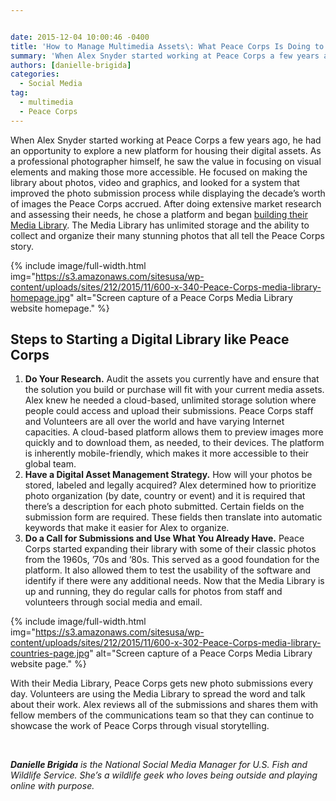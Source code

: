 ```yaml
---


date: 2015-12-04 10:00:46 -0400
title: 'How to Manage Multimedia Assets\: What Peace Corps Is Doing to Grow Its Photo and Video Archives'
summary: 'When Alex Snyder started working at Peace Corps a few years ago, he had an opportunity to explore a new platform for housing their digital assets. As a professional photographer himself, he saw the value in focusing on visual elements and making those more accessible. He focused on making the library about photos, video and'
authors: [danielle-brigida]
categories:
  - Social Media
tag:
  - multimedia
  - Peace Corps
---
```


When Alex Snyder started working at Peace Corps a few years ago, he had an opportunity to explore a new platform for housing their digital assets. As a professional photographer himself, he saw the value in focusing on visual elements and making those more accessible. He focused on making the library about photos, video and graphics, and looked for a system that improved the photo submission process while displaying the decade’s  worth of images the Peace Corps accrued. After doing extensive market research and assessing their needs, he chose a platform and began [building their Media Library](http://medialibrary.peacecorps.gov/). The Media Library has unlimited storage and the ability to collect and organize their many stunning photos that all tell the Peace Corps story.


{% include image/full-width.html img="https://s3.amazonaws.com/sitesusa/wp-content/uploads/sites/212/2015/11/600-x-340-Peace-Corps-media-library-homepage.jpg" alt="Screen capture of a Peace Corps Media Library website homepage." %}

## Steps to Starting a Digital Library like Peace Corps

  1. **Do Your Research.** Audit the assets you currently have and ensure that the solution you build or purchase will fit with your current media assets. Alex knew he needed a cloud-based, unlimited storage solution where people could access and upload their submissions. Peace Corps staff and Volunteers are all over the world and have varying Internet capacities. A cloud-based platform allows them to preview images more quickly and to download them, as needed, to their devices. The platform is inherently mobile-friendly, which makes it more accessible to their global team.
  2. **Have a Digital Asset Management Strategy.** How will your photos be stored, labeled and legally acquired? Alex determined how to prioritize photo organization (by date, country or event) and it is required that there’s  a description for each photo submitted. Certain fields on the submission form are required. These fields then translate into automatic keywords that make it easier for Alex to organize.
  3. **Do a Call for Submissions and Use What You Already Have.** Peace Corps started expanding their library with some of their classic photos from the 1960s, &#8217;70s and &#8217;80s. This served as a good foundation for the platform. It also allowed them to test the usability of the software and identify if there were any additional needs. Now that the Media Library is up and running, they do regular calls for photos from staff and volunteers through social media and email.


{% include image/full-width.html img="https://s3.amazonaws.com/sitesusa/wp-content/uploads/sites/212/2015/11/600-x-302-Peace-Corps-media-library-countries-page.jpg" alt="Screen capture of a Peace Corps Media Library website page." %}

With their Media Library, Peace Corps gets new photo submissions every day. Volunteers are using the Media Library to spread the word and talk about their work. Alex reviews all of the submissions and shares them with fellow members of the communications team so that they can continue to showcase the work of Peace Corps through visual storytelling.

&nbsp;

_**Danielle Brigida** is the National Social Media Manager for U.S. Fish and Wildlife Service. She&#8217;s a wildlife geek who loves being outside and playing online with purpose._
